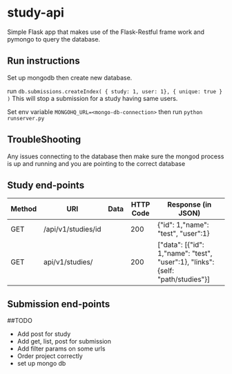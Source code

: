 # study-api

Simple Flask app that makes use of the Flask-Restful frame work and pymongo 
to query the database.

## Run instructions
Set up mongodb then create new database. 

run `db.submissions.createIndex( { study: 1, user: 1}, { unique: true } )`
This will stop a submission for a study having same users.


Set env variable `MONGOHQ_URL=<mongo-db-connection>`
then run `python runserver.py`

## TroubleShooting

Any issues connecting to the database then make sure the mongod
process is up and running and you are pointing to the correct database



## Study end-points

 Method | URI | Data | HTTP Code | Response (in JSON) |
| ------ | --- | ---- | --------- | ------------------ |
| GET  | /api/v1/studies/id |  | 200 | {"id": 1,"name": "test", "user":1} |
| GET  | api/v1/studies/   |  | 200 | ["data": [{"id": 1,"name": "test", "user":1}, "links": {self: "path/studies"}] |


## Submission end-points


##TODO
* Add post for study
* Add get, list, post for submission
* Add filter params on some urls
* Order project correctly
* set up mongo db
